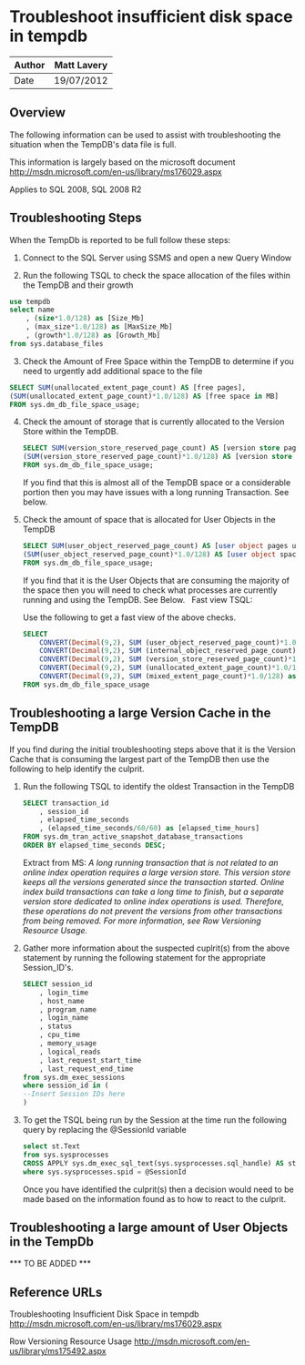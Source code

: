 # Troubleshoot insufficient disk space in tempdb

| Author | Matt Lavery |
| ------ | ----------- |
| Date | 19/07/2012 |

## Overview
The following information can be used to assist with troubleshooting the situation when the TempDB's data file is full.

This information is largely based on the microsoft document http://msdn.microsoft.com/en-us/library/ms176029.aspx

Applies to SQL 2008, SQL 2008 R2
 
## Troubleshooting Steps
When the TempDb is reported to be full follow these steps:
1. Connect to the SQL Server using SSMS and open a new Query Window

2. Run the following TSQL to check the space allocation of the files within the TempDB and their growth

```SQL
use tempdb
select name
    , (size*1.0/128) as [Size_Mb]
    , (max_size*1.0/128) as [MaxSize_Mb]
    , (growth*1.0/128) as [Growth_Mb]
from sys.database_files
```

3. Check the Amount of Free Space within the TempDB to determine if you need to urgently add additional space to the file

```SQL
SELECT SUM(unallocated_extent_page_count) AS [free pages], 
(SUM(unallocated_extent_page_count)*1.0/128) AS [free space in MB]
FROM sys.dm_db_file_space_usage;
```

4. Check the amount of storage that is currently allocated to the Version Store within the TempDB. 

    ```SQL
    SELECT SUM(version_store_reserved_page_count) AS [version store pages used],
    (SUM(version_store_reserved_page_count)*1.0/128) AS [version store space in MB]
    FROM sys.dm_db_file_space_usage;
    ```

    If you find that this is almost all of the TempDB space or a considerable portion then you may have issues with a long running Transaction. See below.
 
5. Check the amount of space that is allocated for User Objects in the TempDB

    ```SQL
    SELECT SUM(user_object_reserved_page_count) AS [user object pages used],
    (SUM(user_object_reserved_page_count)*1.0/128) AS [user object space in MB]
    FROM sys.dm_db_file_space_usage;
    ```

    If you find that it is the User Objects that are consuming the majority of the space then you will need to check what processes are currently running and using the TempDB. See Below. 
 
    Fast view TSQL:

    Use the following to get a fast view of the above checks.

    ```SQL
    SELECT
	    CONVERT(Decimal(9,2), SUM (user_object_reserved_page_count)*1.0/128) as [User_Objects_Mb],
	    CONVERT(Decimal(9,2), SUM (internal_object_reserved_page_count)*1.0/128) as [Internal_Objects_Mb],
	    CONVERT(Decimal(9,2), SUM (version_store_reserved_page_count)*1.0/128)  as [Version_Store_Mb],
	    CONVERT(Decimal(9,2), SUM (unallocated_extent_page_count)*1.0/128) as [FreeSpace_Mb],
	    CONVERT(Decimal(9,2), SUM (mixed_extent_page_count)*1.0/128) as [Mixed_Extent_Page_Mb]
	FROM sys.dm_db_file_space_usage
    ```

## Troubleshooting a large Version Cache in the TempDB

If you find during the initial troubleshooting steps above that it is the Version Cache that is consuming the largest part of the TempDB then use the following to help identify the culprit.

1. Run the following TSQL to identify the oldest Transaction in the TempDB

    ```SQL
    SELECT transaction_id
        , session_id
        , elapsed_time_seconds
        , (elapsed_time_seconds/60/60) as [elapsed_time_hours]
    FROM sys.dm_tran_active_snapshot_database_transactions 
    ORDER BY elapsed_time_seconds DESC;
    ```

    Extract from MS: _A long running transaction that is not related to an online index operation requires a large version store. This version store keeps all the versions generated since the transaction started. Online index build transactions can take a long time to finish, but a separate version store dedicated to online index operations is used. Therefore, these operations do not prevent the versions from other transactions from being removed. For more information, see Row Versioning Resource Usage._
 
2. Gather more information about the suspected cuplrit(s) from the above statement by running the following statement for the appropriate Session_ID's.

    ```SQL
    SELECT session_id
        , login_time
        , host_name
        , program_name
        , login_name
        , status
        , cpu_time
        , memory_usage
        , logical_reads
        , last_request_start_time
        , last_request_end_time
    from sys.dm_exec_sessions
    where session_id in (
    --Insert Session IDs here
    )
    ```

3. To get the TSQL being run by the Session at the time run the following query by replacing the @SessionId variable

    ```SQL
    select st.Text
    from sys.sysprocesses
    CROSS APPLY sys.dm_exec_sql_text(sys.sysprocesses.sql_handle) AS st
    where sys.sysprocesses.spid = @SessionId
    ```

    Once you have identified the culprit(s) then a decision would need to be made based on the information found as to how to react to the culprit.
 
## Troubleshooting a large amount of User Objects in the TempDb
*** TO BE ADDED ***
 
## Reference URLs

Troubleshooting Insufficient Disk Space in tempdb
http://msdn.microsoft.com/en-us/library/ms176029.aspx

Row Versioning Resource Usage
http://msdn.microsoft.com/en-us/library/ms175492.aspx
